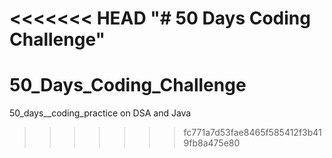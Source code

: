<<<<<<< HEAD
"# 50 Days Coding Challenge" 
=======
# 50_Days_Coding_Challenge
50_days__coding_practice on DSA and Java
>>>>>>> fc771a7d53fae8465f585412f3b419fb8a475e80
